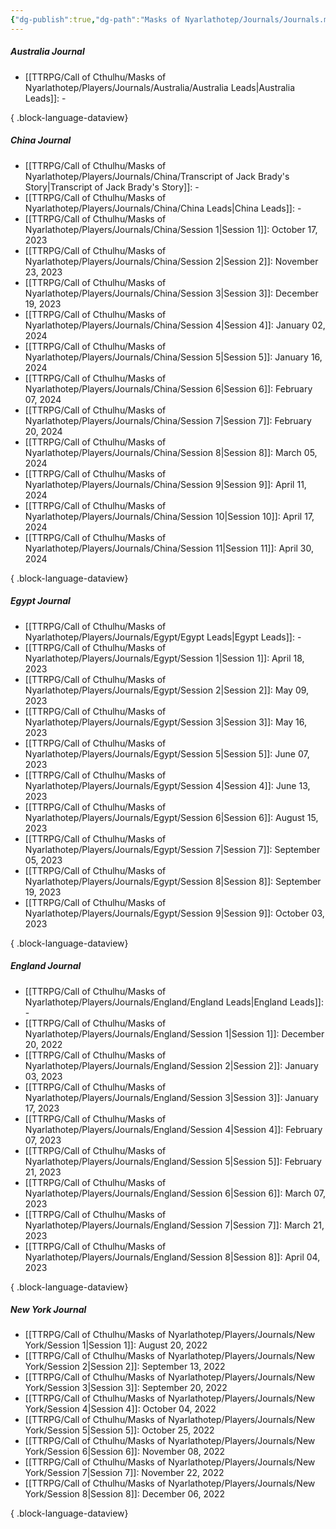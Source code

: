```yaml
---
{"dg-publish":true,"dg-path":"Masks of Nyarlathotep/Journals/Journals.md","dg-permalink":"masks-of-nyarlathotep/journals","permalink":"/masks-of-nyarlathotep/journals/","title":"Journal Collections","pinned":true,"tags":["TTRPG/Games/MoN"]}
---
```


##### Australia Journal
- [[TTRPG/Call of Cthulhu/Masks of Nyarlathotep/Players/Journals/Australia/Australia Leads\|Australia Leads]]: \-

{ .block-language-dataview}

##### China Journal
- [[TTRPG/Call of Cthulhu/Masks of Nyarlathotep/Players/Journals/China/Transcript of Jack Brady's Story\|Transcript of Jack Brady's Story]]: \-
- [[TTRPG/Call of Cthulhu/Masks of Nyarlathotep/Players/Journals/China/China Leads\|China Leads]]: \-
- [[TTRPG/Call of Cthulhu/Masks of Nyarlathotep/Players/Journals/China/Session 1\|Session 1]]: October 17, 2023
- [[TTRPG/Call of Cthulhu/Masks of Nyarlathotep/Players/Journals/China/Session 2\|Session 2]]: November 23, 2023
- [[TTRPG/Call of Cthulhu/Masks of Nyarlathotep/Players/Journals/China/Session 3\|Session 3]]: December 19, 2023
- [[TTRPG/Call of Cthulhu/Masks of Nyarlathotep/Players/Journals/China/Session 4\|Session 4]]: January 02, 2024
- [[TTRPG/Call of Cthulhu/Masks of Nyarlathotep/Players/Journals/China/Session 5\|Session 5]]: January 16, 2024
- [[TTRPG/Call of Cthulhu/Masks of Nyarlathotep/Players/Journals/China/Session 6\|Session 6]]: February 07, 2024
- [[TTRPG/Call of Cthulhu/Masks of Nyarlathotep/Players/Journals/China/Session 7\|Session 7]]: February 20, 2024
- [[TTRPG/Call of Cthulhu/Masks of Nyarlathotep/Players/Journals/China/Session 8\|Session 8]]: March 05, 2024
- [[TTRPG/Call of Cthulhu/Masks of Nyarlathotep/Players/Journals/China/Session 9\|Session 9]]: April 11, 2024
- [[TTRPG/Call of Cthulhu/Masks of Nyarlathotep/Players/Journals/China/Session 10\|Session 10]]: April 17, 2024
- [[TTRPG/Call of Cthulhu/Masks of Nyarlathotep/Players/Journals/China/Session 11\|Session 11]]: April 30, 2024

{ .block-language-dataview}

##### Egypt Journal
- [[TTRPG/Call of Cthulhu/Masks of Nyarlathotep/Players/Journals/Egypt/Egypt Leads\|Egypt Leads]]: \-
- [[TTRPG/Call of Cthulhu/Masks of Nyarlathotep/Players/Journals/Egypt/Session 1\|Session 1]]: April 18, 2023
- [[TTRPG/Call of Cthulhu/Masks of Nyarlathotep/Players/Journals/Egypt/Session 2\|Session 2]]: May 09, 2023
- [[TTRPG/Call of Cthulhu/Masks of Nyarlathotep/Players/Journals/Egypt/Session 3\|Session 3]]: May 16, 2023
- [[TTRPG/Call of Cthulhu/Masks of Nyarlathotep/Players/Journals/Egypt/Session 5\|Session 5]]: June 07, 2023
- [[TTRPG/Call of Cthulhu/Masks of Nyarlathotep/Players/Journals/Egypt/Session 4\|Session 4]]: June 13, 2023
- [[TTRPG/Call of Cthulhu/Masks of Nyarlathotep/Players/Journals/Egypt/Session 6\|Session 6]]: August 15, 2023
- [[TTRPG/Call of Cthulhu/Masks of Nyarlathotep/Players/Journals/Egypt/Session 7\|Session 7]]: September 05, 2023
- [[TTRPG/Call of Cthulhu/Masks of Nyarlathotep/Players/Journals/Egypt/Session 8\|Session 8]]: September 19, 2023
- [[TTRPG/Call of Cthulhu/Masks of Nyarlathotep/Players/Journals/Egypt/Session 9\|Session 9]]: October 03, 2023

{ .block-language-dataview}

##### England Journal
- [[TTRPG/Call of Cthulhu/Masks of Nyarlathotep/Players/Journals/England/England Leads\|England Leads]]: \-
- [[TTRPG/Call of Cthulhu/Masks of Nyarlathotep/Players/Journals/England/Session 1\|Session 1]]: December 20, 2022
- [[TTRPG/Call of Cthulhu/Masks of Nyarlathotep/Players/Journals/England/Session 2\|Session 2]]: January 03, 2023
- [[TTRPG/Call of Cthulhu/Masks of Nyarlathotep/Players/Journals/England/Session 3\|Session 3]]: January 17, 2023
- [[TTRPG/Call of Cthulhu/Masks of Nyarlathotep/Players/Journals/England/Session 4\|Session 4]]: February 07, 2023
- [[TTRPG/Call of Cthulhu/Masks of Nyarlathotep/Players/Journals/England/Session 5\|Session 5]]: February 21, 2023
- [[TTRPG/Call of Cthulhu/Masks of Nyarlathotep/Players/Journals/England/Session 6\|Session 6]]: March 07, 2023
- [[TTRPG/Call of Cthulhu/Masks of Nyarlathotep/Players/Journals/England/Session 7\|Session 7]]: March 21, 2023
- [[TTRPG/Call of Cthulhu/Masks of Nyarlathotep/Players/Journals/England/Session 8\|Session 8]]: April 04, 2023

{ .block-language-dataview}

##### New York Journal
- [[TTRPG/Call of Cthulhu/Masks of Nyarlathotep/Players/Journals/New York/Session 1\|Session 1]]: August 20, 2022
- [[TTRPG/Call of Cthulhu/Masks of Nyarlathotep/Players/Journals/New York/Session 2\|Session 2]]: September 13, 2022
- [[TTRPG/Call of Cthulhu/Masks of Nyarlathotep/Players/Journals/New York/Session 3\|Session 3]]: September 20, 2022
- [[TTRPG/Call of Cthulhu/Masks of Nyarlathotep/Players/Journals/New York/Session 4\|Session 4]]: October 04, 2022
- [[TTRPG/Call of Cthulhu/Masks of Nyarlathotep/Players/Journals/New York/Session 5\|Session 5]]: October 25, 2022
- [[TTRPG/Call of Cthulhu/Masks of Nyarlathotep/Players/Journals/New York/Session 6\|Session 6]]: November 08, 2022
- [[TTRPG/Call of Cthulhu/Masks of Nyarlathotep/Players/Journals/New York/Session 7\|Session 7]]: November 22, 2022
- [[TTRPG/Call of Cthulhu/Masks of Nyarlathotep/Players/Journals/New York/Session 8\|Session 8]]: December 06, 2022

{ .block-language-dataview}



